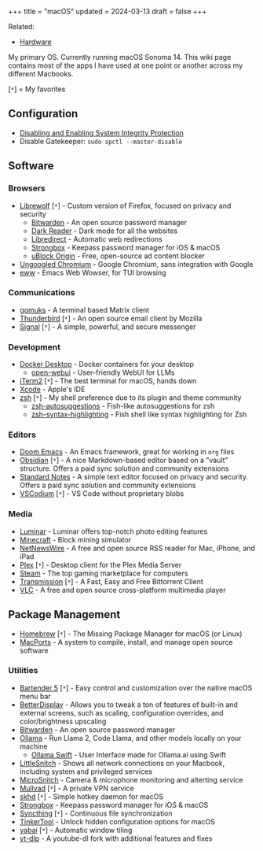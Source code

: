 +++
title = "macOS"
updated = 2024-03-13
draft = false
+++

Related:

- [Hardware](/wiki/hardware/)

My primary OS. Currently running macOS Sonoma 14. This wiki page contains most of the apps I have used at one point or another across my different Macbooks.

[`*`] = My favorites

## Configuration

- [Disabling and Enabling System Integrity Protection](https://developer.apple.com/documentation/security/disabling_and_enabling_system_integrity_protection)
- Disable Gatekeeper: `sudo spctl --master-disable`

## Software

### Browsers

- [Librewolf](https://librewolf.net/) [`*`] - Custom version of Firefox, focused on privacy and security
  - [Bitwarden](https://bitwarden.com/) - An open source password manager
  - [Dark Reader](https://darkreader.org/) - Dark mode for all the websites
  - [Libredirect](https://libredirect.github.io/) - Automatic web redirections
  - [Strongbox](https://strongboxsafe.com/) - Keepass password manager for iOS & macOS
  - [uBlock Origin](https://ublockorigin.com/) - Free, open-source ad content blocker
- [Ungoogled Chromium](https://github.com/ungoogled-software/ungoogled-chromium) - Google Chromium, sans integration with Google 
- [eww](https://www.gnu.org/software/emacs/manual/html_mono/eww.html) - Emacs Web Wowser, for TUI browsing

### Communications

- [gomuks](https://github.com/tulir/gomuks) - A terminal based Matrix client
- [Thunderbird](https://www.thunderbird.net/) [`*`] - An open source email client by Mozilla
- [Signal](https://signal.org/) [`*`] - A simple, powerful, and secure messenger

### Development

- [Docker Desktop](https://www.docker.com/products/docker-desktop/) - Docker containers for your desktop
  - [open-webui](https://github.com/open-webui/open-webui) - User-friendly WebUI for LLMs
- [iTerm2](https://iterm2.com/) [`*`] - The best terminal for macOS, hands down
- [Xcode](https://developer.apple.com/xcode/) - Apple's IDE
- [zsh](https://en.wikipedia.org/wiki/Z_shell) [`*`] - My shell preference due to its plugin and theme community
  - [zsh-autosuggestions](https://github.com/zsh-users/zsh-autosuggestions) -  Fish-like autosuggestions for zsh 
  - [zsh-syntax-highlighting](https://github.com/zsh-users/zsh-syntax-highlighting) -  Fish shell like syntax highlighting for Zsh

### Editors

- [Doom Emacs](https://github.com/doomemacs/doomemacs) -  An Emacs framework, great for working in `org` files
- [Obsidian](https://obsidian.md/) [`*`] - A nice Markdown-based editor based on a "vault" structure. Offers a paid sync solution and community extensions
- [Standard Notes](https://standardnotes.com/) - A simple text editor focused on privacy and security. Offers a paid sync solution and community extensions
- [VSCodium](https://vscodium.com/) [`*`] - VS Code without proprietary blobs

### Media

- [Luminar](https://skylum.com/luminar) - Luminar offers top-notch photo editing features
- [Minecraft](https://www.minecraft.net/) - Block mining simulator
- [NetNewsWire](https://netnewswire.com/) - A free and open source RSS reader for Mac, iPhone, and iPad
- [Plex](https://www.plex.tv/) [`*`] - Desktop client for the Plex Media Server
- [Steam](https://store.steampowered.com/) - The top gaming marketplace for computers
- [Transmission](https://transmissionbt.com/) [`*`] -  A Fast, Easy and Free Bittorrent Client
- [VLC](https://www.videolan.org/vlc/) - A free and open source cross-platform multimedia player

## Package Management

- [Homebrew](https://brew.sh/) [`*`] - The Missing Package Manager for macOS (or Linux)
- [MacPorts](https://www.macports.org/) - A system to compile, install, and manage open source software

### Utilities

- [Bartender 5](https://www.macbartender.com/Bartender5/) [`*`] - Easy control and customization over the native macOS menu bar
- [BetterDisplay](https://betterdisplay.pro/) - Allows you to tweak a ton of features of built-in and external screens, such as scaling, configuration overrides, and color/brightness upscaling
- [Bitwarden](https://bitwarden.com/) - An open source password manager
- [Ollama](https://ollama.com/) -  Run Llama 2, Code Llama, and other models locally on your machine
  - [Ollama Swift](https://github.com/kghandour/Ollama-SwiftUI) -  User Interface made for Ollama.ai using Swift
- [LittleSnitch](https://obdev.at/products/littlesnitch/index.html) - Shows all network connections on your Macbook, including system and privileged services
- [MicroSnitch](https://obdev.at/products/microsnitch/index.html) - Camera & microphone monitoring and alterting service
- [Mullvad](https://mullvad.net/) [`*`] - A private VPN service
- [skhd](https://github.com/koekeishiya/skhd) [`*`] - Simple hotkey daemon for macOS
- [Strongbox](https://strongboxsafe.com/) - Keepass password manager for iOS & macOS
- [Syncthing](https://syncthing.net/) [`*`] - Continuous file synchronization
- [TinkerTool](https://www.bresink.com/osx/TinkerTool.html) - Unlock hidden configuration options for macOS
- [yabai](https://github.com/koekeishiya/yabai) [`*`] - Automatic window tiling
- [yt-dlp](https://github.com/yt-dlp/yt-dlp) - A youtube-dl fork with additional features and fixes
